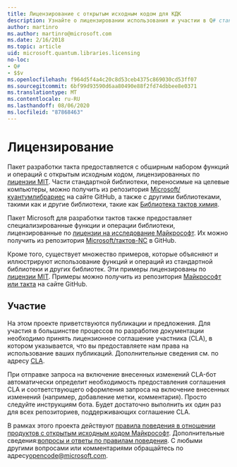 ```yaml
---
title: Лицензирование с открытым исходным кодом для КДК
description: Узнайте о лицензировании использования и участии в Q# стандартных библиотеках Майкрософт — лицензировании и участии.
author: martinro
ms.author: martinro@microsoft.com
ms.date: 2/16/2018
ms.topic: article
uid: microsoft.quantum.libraries.licensing
no-loc:
- Q#
- $$v
ms.openlocfilehash: f964d5f4a4c20c8d53ceb4375c869030cd53ff07
ms.sourcegitcommit: 6bf99d93590d6aa80490e88f2fd74dbbee8e0371
ms.translationtype: MT
ms.contentlocale: ru-RU
ms.lasthandoff: 08/06/2020
ms.locfileid: "87868463"
---
```

# <a name="licensing"></a>Лицензирование #

Пакет разработки такта предоставляется с обширным набором функций и операций с открытым исходным кодом, лицензированных по [лицензии MIT](https://github.com/Microsoft/Quantum/blob/master/LICENSE.txt).
Части стандартной библиотеки, переносимые на целевые компьютеры, можно получить из репозитория [Microsoft/куантумлибрариес](https://github.com/Microsoft/QuantumLibraries) на сайте GitHub, а также с другими библиотеками, такими как и другие библиотеки, такие как [Библиотека тактов химия](xref:microsoft.quantum.chemistry.concepts.intro).

Пакет Microsoft для разработки тактов также предоставляет специализированные функции и операции библиотеки, лицензированные по [лицензии на исследование Майкрософт](https://github.com/Microsoft/Quantum-NC/blob/master/LICENSE).
Их можно получить из репозитория [Microsoft/тактов-NC](https://github.com/microsoft/quantum-nc) в GitHub.

Кроме того, существует множество примеров, которые объясняют и иллюстрируют использование функций и операций из стандартной библиотеки и других библиотек.
Эти примеры лицензированы по [лицензии MIT](https://github.com/Microsoft/Quantum/blob/master/LICENSE.txt).
Примеры можно получить из репозитория [Майкрософт или такта](https://github.com/Microsoft/Quantum) на сайте GitHub.

## <a name="contributing"></a>Участие ##

На этом проекте приветствуются публикации и предложения.
Для участия в большинстве процессов по разработке документации необходимо принять лицензионное соглашение участника (CLA), в котором указывается, что вы предоставляете нам права на использование ваших публикаций. Дополнительные сведения см. по адресу [CLA](https://cla.microsoft.com).

При отправке запроса на включение внесенных изменений CLA-бот автоматически определит необходимость предоставления соглашения CLA и соответствующего оформления запроса на включение внесенных изменений (например, добавление метки, комментария). Просто следуйте инструкциям бота. Будет достаточно выполнить их один раз для всех репозиториев, поддерживающих соглашение CLA.

В рамках этого проекта действуют [правила поведения в отношении продуктов с открытым исходным кодом Майкрософт](https://opensource.microsoft.com/codeofconduct/).
Дополнительные сведения:[вопросы и ответы по правилам поведения](https://opensource.microsoft.com/codeofconduct/faq/). С любыми другими вопросами или комментариями обращайтесь по адресу[opencode@microsoft.com](mailto:opencode@microsoft.com).
